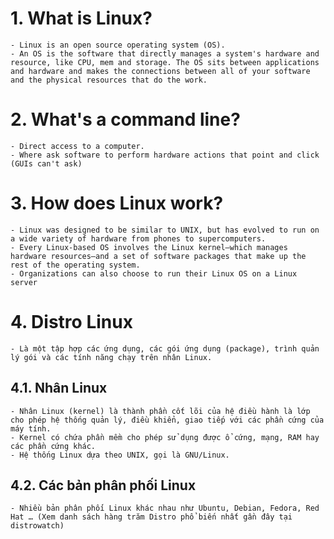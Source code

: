 # **1. What is Linux?**
	- Linux is an open source operating system (OS).
	- An OS is the software that directly manages a system's hardware and resource, like CPU, mem and storage. The OS sits between applications and hardware and makes the connections between all of your software and the physical resources that do the work.


# **2. What's a command line?**
	- Direct access to a computer.
	- Where ask software to perform hardware actions that point and click (GUIs can't ask)

# **3. How does Linux work?**
	- Linux was designed to be similar to UNIX, but has evolved to run on a wide variety of hardware from phones to supercomputers.
	- Every Linux-based OS involves the Linux kernel—which manages hardware resources—and a set of software packages that make up the rest of the operating system.
	- Organizations can also choose to run their Linux OS on a Linux server

# **4. Distro Linux**
	- Là một tập hợp các ứng dụng, các gói ứng dụng (package), trình quản lý gói và các tính năng chạy trên nhân Linux.
  ## **4.1. Nhân Linux**
  	- Nhân Linux (kernel) là thành phần cốt lõi của hệ điều hành là lớp cho phép hệ thống quản lý, điều khiển, giao tiếp với các phần cứng của máy tính.
	- Kernel có chứa phần mềm cho phép sử dụng được ổ cứng, mạng, RAM hay các phần cứng khác.
	- Hệ thống Linux dựa theo UNIX, gọi là GNU/Linux. 
  ## **4.2. Các bản phân phối Linux**
  	- Nhiều bản phân phối Linux khác nhau như Ubuntu, Debian, Fedora, Red Hat … (Xem danh sách hàng trăm Distro phổ biến nhất gần đây tại distrowatch)
